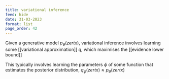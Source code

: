 ```yaml
---
title: variational inference
feed: hide
date: 31-03-2023
format: list
page_order: 42
---
```



Given a generative model $p_\theta(zertx)$, variational inference involves learning some [[variational approximation]] $q$, which maximises the [[evidence lower bound]]

This typically involves learning the parameters $\phi$ of some function that estimates the posterior distribution, $q_\phi(zertx) \approx p_\theta(zertx)$
